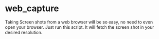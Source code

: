 # web_capture
Taking Screen shots from a web browser will be so easy, no need to even open your browser. Just run this script. It will fetch the screen shot in your desired resolution.
